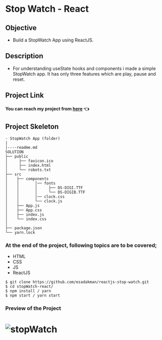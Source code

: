 # Stop Watch - React

## Objective

- Build a StopWatch App using ReactJS.

## Description

- For understanding useState hooks and components i made a simple StopWatch app. It has only three features which are play, pause and reset.

## Project Link

#### You can reach my project from [here](https://react-stopwatchh.netlify.app/) 👈

## Project Skeleton

```
- StopWatch App (folder)
|
|----readme.md
SOLUTION
├── public
│     ├── favicon.ico
│     ├── index.html
│     └── robots.txt
├── src
│    ├── components
│    │       │── fonts
│    │       │     ├── DS-DIGI.TTF
│    │       │     └── DS-DIGIB.TTF
│    │       │── clock.css
│    │       └── clock.js
│    ├── App.js
│    ├── App.css
│    ├── index.js
│    └── index.css
│
├── package.json
└── yarn.lock
```

### At the end of the project, following topics are to be covered;

- HTML
- CSS
- JS
- ReactJS

```
$ git clone https://github.com/esadakman/reactjs-stop-watch.git
$ cd stopWatch-react/
$ npm install / yarn
$ npm start / yarn start
```

### Preview of the Project

# ![stopWatch](https://user-images.githubusercontent.com/98649983/181118968-e5111ed1-697a-41a4-8e38-29fedc780e6c.gif)
